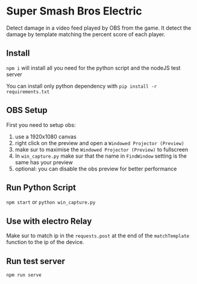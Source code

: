 # Super Smash Bros Electric
Detect damage in a video feed played by OBS from the game. It detect the damage by template matching the percent score of each player.

## Install
`npm i` will install all you need for the python script and the nodeJS test server

You can install only python dependency with `pip install -r requirements.txt`

## OBS Setup
First you need to setup obs:
1. use a 1920x1080 canvas
2. right click on the preview and open a `Windowed Projector (Preview)`
3. make sur to maximise the `Windowed Projector (Preview)` to fullscreen
4. In `win_capture.py` make sur that the name in `FindWindow` setting is the same has your preview
5. optional: you can disable the obs preview for better performance

## Run Python Script
`npm start` or `python win_capture.py`

## Use with electro Relay
Make sur to match ip in the `requests.post` at the end of the `matchTemplate` function to the ip of the device.

## Run test server
`npm run serve`